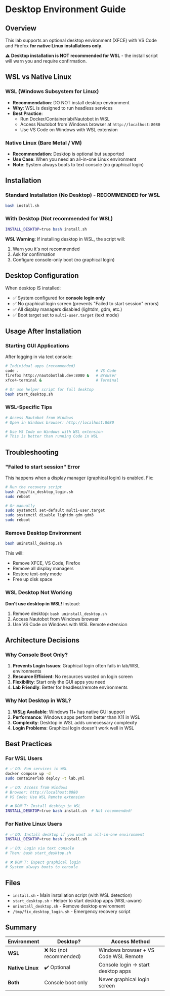 # Desktop Environment Guide

## Overview

This lab supports an optional desktop environment (XFCE) with VS Code and Firefox **for native Linux installations only**. 

⚠️ **Desktop installation is NOT recommended for WSL** - the install script will warn you and require confirmation.

## WSL vs Native Linux

### WSL (Windows Subsystem for Linux)
- **Recommendation**: DO NOT install desktop environment
- **Why**: WSL is designed to run headless services
- **Best Practice**: 
  - Run Docker/Containerlab/Nautobot in WSL
  - Access Nautobot from Windows browser at `http://localhost:8080`
  - Use VS Code on Windows with WSL extension
  
### Native Linux (Bare Metal / VM)
- **Recommendation**: Desktop is optional but supported
- **Use Case**: When you need an all-in-one Linux environment
- **Note**: System always boots to text console (no graphical login)

## Installation

### Standard Installation (No Desktop) - RECOMMENDED for WSL

```bash
bash install.sh
```

### With Desktop (Not recommended for WSL)

```bash
INSTALL_DESKTOP=true bash install.sh
```

**WSL Warning**: If installing desktop in WSL, the script will:
1. Warn you it's not recommended
2. Ask for confirmation
3. Configure console-only boot (no graphical login)

## Desktop Configuration

When desktop IS installed:
- ✅ System configured for **console login only**
- ✅ No graphical login screen (prevents "Failed to start session" errors)
- ✅ All display managers disabled (lightdm, gdm, etc.)
- ✅ Boot target set to `multi-user.target` (text mode)

## Usage After Installation

### Starting GUI Applications

After logging in via text console:

```bash
# Individual apps (recommended)
code .                                  # VS Code
firefox http://nautobotlab.dev:8080 &   # Browser
xfce4-terminal &                        # Terminal

# Or use helper script for full desktop
bash start_desktop.sh
```

### WSL-Specific Tips

```bash
# Access Nautobot from Windows
# Open in Windows browser: http://localhost:8080

# Use VS Code on Windows with WSL extension
# This is better than running Code in WSL
```

## Troubleshooting

### "Failed to start session" Error

This happens when a display manager (graphical login) is enabled. Fix:

```bash
# Run the recovery script
bash /tmp/fix_desktop_login.sh
sudo reboot

# Or manually
sudo systemctl set-default multi-user.target
sudo systemctl disable lightdm gdm gdm3
sudo reboot
```

### Remove Desktop Environment

```bash
bash uninstall_desktop.sh
```

This will:
- Remove XFCE, VS Code, Firefox
- Remove all display managers
- Restore text-only mode
- Free up disk space

### WSL Desktop Not Working

**Don't use desktop in WSL!** Instead:
1. Remove desktop: `bash uninstall_desktop.sh`
2. Access Nautobot from Windows browser
3. Use VS Code on Windows with WSL Remote extension

## Architecture Decisions

### Why Console Boot Only?

1. **Prevents Login Issues**: Graphical login often fails in lab/WSL environments
2. **Resource Efficient**: No resources wasted on login screen
3. **Flexibility**: Start only the GUI apps you need
4. **Lab Friendly**: Better for headless/remote environments

### Why Not Desktop in WSL?

1. **WSLg Available**: Windows 11+ has native GUI support
2. **Performance**: Windows apps perform better than X11 in WSL
3. **Complexity**: Desktop in WSL adds unnecessary complexity
4. **Login Problems**: Graphical login doesn't work well in WSL

## Best Practices

### For WSL Users
```bash
# ✅ DO: Run services in WSL
docker compose up -d
sudo containerlab deploy -t lab.yml

# ✅ DO: Access from Windows
# Browser: http://localhost:8080
# VS Code: Use WSL Remote extension

# ❌ DON'T: Install desktop in WSL
INSTALL_DESKTOP=true bash install.sh  # Not recommended!
```

### For Native Linux Users
```bash
# ✅ DO: Install desktop if you want an all-in-one environment
INSTALL_DESKTOP=true bash install.sh

# ✅ DO: Login via text console
# Then: bash start_desktop.sh

# ❌ DON'T: Expect graphical login
# System always boots to console
```

## Files

- `install.sh` - Main installation script (with WSL detection)
- `start_desktop.sh` - Helper to start desktop apps (WSL-aware)
- `uninstall_desktop.sh` - Remove desktop environment
- `/tmp/fix_desktop_login.sh` - Emergency recovery script

## Summary

| Environment | Desktop? | Access Method |
|-------------|----------|---------------|
| **WSL** | ❌ No (not recommended) | Windows browser + VS Code WSL Remote |
| **Native Linux** | ✔️ Optional | Console login → start desktop apps |
| **Both** | Console boot only | Never graphical login screen |

